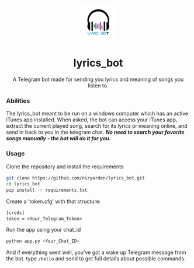 <p align="center">
    <img src="https://github.com/niryarden/lyrics_bot/blob/master/static/bot-logo.jpg" alt="lyrics_bot logo" width="100" height="100">
</p>

<h1 align="center">lyrics_bot</h1>
<p align="center">
    A Telegram bot made for sending you lyrics and meaning of songs you listen to. 
</p>

### Abilities
The lyrics_bot meant to be run on a windows computer which has an active iTunes app installed.
When asked, the bot can access your iTunes app, extract the current played song, search for its lyrics or meaning online, and send in back to you in the telegram chat. ***No need to search your favorite songs manually - the bot will do it for you.***


### Usage
Clone the repository and install the requirements
```bash
git clone https://github.com/niryarden/lyrics_bot.git
cd lyrics_bot
pip install -r requirements.txt
```

Create a 'token.cfg' with that structure:
```editorconfig
[creds]
token = <Your_Telegram_Token>
```

Run the app using your chat_id
```bash
python app.py <Your_Chat_ID>
```

And if everything went well, you've got a wake up Telegram message from the bot.
type ```/hello``` and send to get full details about possible commands.
